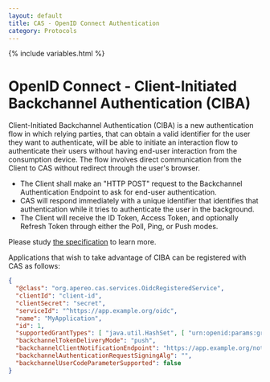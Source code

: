 ```yaml
---
layout: default
title: CAS - OpenID Connect Authentication
category: Protocols
---
```

{% include variables.html %}

# OpenID Connect - Client-Initiated Backchannel Authentication (CIBA)

Client-Initiated Backchannel Authentication (CIBA) is a new authentication flow in which relying parties, that can obtain a 
valid identifier for the user they want to authenticate, will be able to initiate an interaction flow to 
authenticate their users without having end-user interaction from the consumption device. The flow involves direct 
communication from the Client to CAS without redirect through the user's browser.

- The Client shall make an "HTTP POST" request to the Backchannel Authentication Endpoint to ask for end-user authentication.
- CAS will respond immediately with a unique identifier that identifies that authentication while it tries to authenticate the user in the background.
- The Client will receive the ID Token, Access Token, and optionally Refresh Token through either the Poll, Ping, or Push modes.

Please study [the specification](https://openid.net/specs/openid-client-initiated-backchannel-authentication-core-1_0.html) to learn more.

Applications that wish to take advantage of CIBA can be registered with CAS as follows:

```json
{
  "@class": "org.apereo.cas.services.OidcRegisteredService",
  "clientId": "client-id",
  "clientSecret": "secret",
  "serviceId": "^https://app.example.org/oidc",
  "name": "MyApplication",
  "id": 1,
  "supportedGrantTypes": [ "java.util.HashSet", [ "urn:openid:params:grant-type:ciba" ] ],
  "backchannelTokenDeliveryMode": "push",
  "backchannelClientNotificationEndpoint": "https://app.example.org/notify",
  "backchannelAuthenticationRequestSigningAlg": "",
  "backchannelUserCodeParameterSupported": false
}
```
